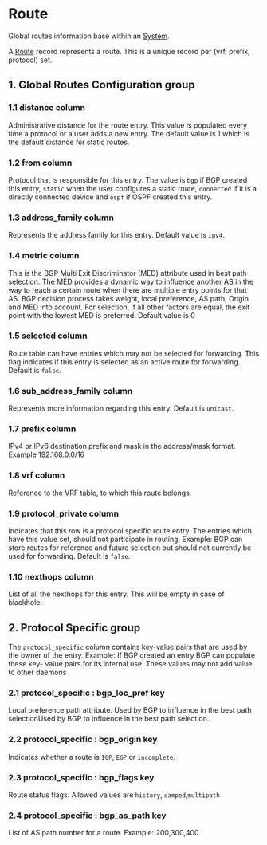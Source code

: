 # Route

Global routes information base within an [System](system.html).

A [Route](route.html) record represents a route. This is a unique record per (vrf,
prefix, protocol) set.

## 1. Global Routes Configuration group

### 1.1 distance column

Administrative distance for the route entry. This value is populated every time
a protocol or a user adds a new entry. The default value is 1 which is the
default distance for static routes.

### 1.2 from column

Protocol that is responsible for this entry. The value is `bgp` if BGP created
this entry, `static` when the user configures a static route, `connected` if it
is a directly connected device and `ospf` if OSPF created this entry.

### 1.3 address_family column

Represents the address family for this entry. Default value is `ipv4`.

### 1.4 metric column

This is the BGP Multi Exit Discriminator (MED) attribute used in best path
selection. The MED provides a dynamic way to influence another AS in the way to
reach a certain route when there are multiple entry points for that AS.  BGP
decision process takes weight, local preference, AS path, Origin and MED into
account.  For selection, if all other factors are equal, the exit point with the
lowest MED is preferred. Default value is 0

### 1.5 selected column

Route table can have entries which may not be selected for forwarding. This flag
indicates if this entry is selected as an active route for forwarding. Default
is `false`.

### 1.6 sub_address_family column

Represents more information regarding this entry. Default is `unicast`.

### 1.7 prefix column

IPv4 or IPv6 destination prefix and mask in the address/mask format. Example
192.168.0.0/16

### 1.8 vrf column

Reference to the VRF table, to which this route belongs.

### 1.9 protocol_private column

Indicates that this row is a protocol specific route entry. The entries which
have this value set, should not participate in routing. Example: BGP can store
routes for reference and future selection but should not currently be used for
forwarding. Default is `false`.

### 1.10 nexthops column

List of all the nexthops for this entry. This will be empty in case of
blackhole.

## 2. Protocol Specific group

The `protocol_specific` column contains key-value pairs that are used by the
owner of the entry. Example: If BGP created an entry BGP can populate these key-
value pairs for its internal use. These values may not add value to other
daemons

### 2.1 protocol_specific : bgp_loc_pref key

Local preference path attribute. Used by BGP to influence in the best path
selectionUsed by BGP to influence in the best path selection..

### 2.2 protocol_specific : bgp_origin key

Indicates whether a route is `IGP`, `EGP` or `incomplete`.

### 2.3 protocol_specific : bgp_flags key

Route status flags. Allowed values are `history`, `damped`,`multipath`

### 2.4 protocol_specific : bgp_as_path key

List of AS path number for a route. Example: 200,300,400

